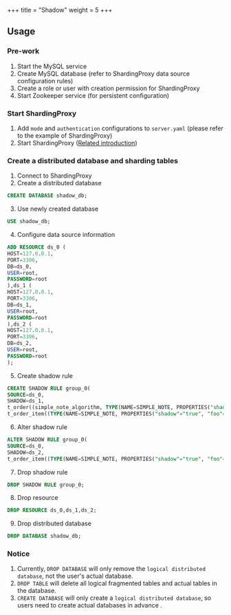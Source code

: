 +++
title = "Shadow"
weight = 5
+++

## Usage

### Pre-work

1. Start the MySQL service
2. Create MySQL database (refer to ShardingProxy data source configuration rules)
3. Create a role or user with creation permission for ShardingProxy
4. Start Zookeeper service (for persistent configuration)

### Start ShardingProxy

1. Add `mode` and `authentication` configurations to `server.yaml` (please refer to the example of ShardingProxy)
2. Start ShardingProxy ([Related introduction](/en/quick-start/shardingsphere-proxy-quick-start/))

### Create a distributed database and sharding tables

1. Connect to ShardingProxy
2. Create a distributed database

```sql
CREATE DATABASE shadow_db;
```

3. Use newly created database

```sql
USE shadow_db;
```

4. Configure data source information

```sql
ADD RESOURCE ds_0 (
HOST=127.0.0.1,
PORT=3306,
DB=ds_0,
USER=root,
PASSWORD=root
),ds_1 (
HOST=127.0.0.1,
PORT=3306,
DB=ds_1,
USER=root,
PASSWORD=root
),ds_2 (
HOST=127.0.0.1,
PORT=3306,
DB=ds_2,
USER=root,
PASSWORD=root
);
```

5. Create shadow rule

```sql
CREATE SHADOW RULE group_0(
SOURCE=ds_0,
SHADOW=ds_1,
t_order((simple_note_algorithm, TYPE(NAME=SIMPLE_NOTE, PROPERTIES("shadow"="true", foo="bar"))),(TYPE(NAME=COLUMN_REGEX_MATCH, PROPERTIES("operation"="insert","column"="user_id", "regex"='[1]')))), 
t_order_item((TYPE(NAME=SIMPLE_NOTE, PROPERTIES("shadow"="true", "foo"="bar")))));
```

6. Alter shadow rule

```sql
ALTER SHADOW RULE group_0(
SOURCE=ds_0,
SHADOW=ds_2,
t_order_item((TYPE(NAME=SIMPLE_NOTE, PROPERTIES("shadow"="true", "foo"="bar")))));
```

7. Drop shadow rule

```sql
DROP SHADOW RULE group_0;
```

8. Drop resource

```sql
DROP RESOURCE ds_0,ds_1,ds_2;
```

9. Drop distributed database

```sql
DROP DATABASE shadow_db;
```

### Notice

1. Currently, `DROP DATABASE` will only remove the `logical distributed database`, not the user's actual database. 
2. `DROP TABLE` will delete all logical fragmented tables and actual tables in the database.
3. `CREATE DATABASE` will only create a `logical distributed database`, so users need to create actual databases in advance .
